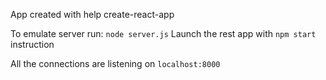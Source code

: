 App created with help create-react-app

To emulate server run: `node server.js`
Launch the rest app with `npm start` instruction

All the connections are listening on `localhost:8000`

